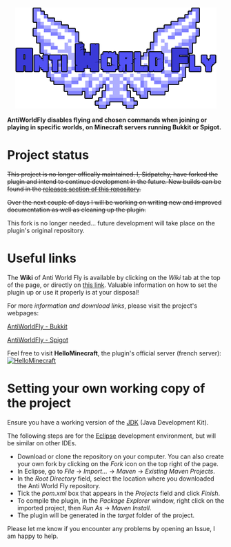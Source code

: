 <p align="center">
<img src ="https://github.com/PyvesB/AntiWorldFly/blob/master/images/banner.png?raw=true" />
</p>

**AntiWorldFly disables flying and chosen commands when joining or playing in specific worlds, on Minecraft servers running Bukkit or Spigot.**

# Project status

~~This project is no longer offically maintained. I, Sidpatchy, have forked the plugin and intend to continue development in the future. New builds can be found in the [releases section of this repository](https://github.com/Sidpatchy/AntiWorldFly/releases).~~

~~Over the next couple of days I will be working on writing new and improved documentation as well as cleaning up the plugin.~~

This fork is no longer needed... future development will take place on the plugin's original repository.

# Useful links

The **Wiki** of Anti World Fly is available by clicking on the *Wiki* tab at the top of the page, or directly on [this link](https://github.com/PyvesB/AntiWorldFly/wiki). Valuable information on how to set the plugin up or use it properly is at your disposal!

For more *information and download links*, please visit the project's webpages:

[AntiWorldFly - Bukkit](http://dev.bukkit.org/bukkit-plugins/anti-world-fly/)

[AntiWorldFly - Spigot](https://www.spigotmc.org/resources/anti-world-fly.5357/)

Feel free to visit **HelloMinecraft**, the plugin's official server (french server):
[![HelloMinecraft](http://img11.hostingpics.net/pics/487719servericon.png)](http://hellominecraft.fr/)

# Setting your own working copy of the project

Ensure you have a working version of the [JDK](http://www.oracle.com/technetwork/java/javase/downloads/jdk8-downloads-2133151.html) (Java Development Kit).

The following steps are for the [Eclipse](https://eclipse.org/) development environment, but will be similar on other IDEs.

* Download or clone the repository on your computer. You can also create your own fork by clicking on the *Fork* icon on the top right of the page.
* In Eclipse, go to *File* -> *Import...* -> *Maven* -> *Existing Maven Projects*.
* In the *Root Directory* field, select the location where you downloaded the Anti World Fly repository.
* Tick the *pom.xml* box that appears in the *Projects* field and click *Finish*.
* To compile the plugin, in the *Package Explorer* window, right click on the imported project, then *Run As* -> *Maven Install*.
* The plugin will be generated in the *target* folder of the project.

Please let me know if you encounter any problems by opening an Issue, I am happy to help.
